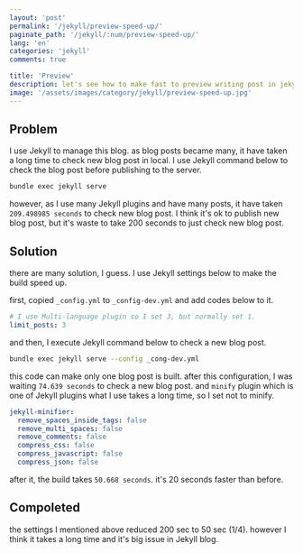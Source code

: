 ```yaml
---
layout: 'post'
permalink: '/jekyll/preview-speed-up/'
paginate_path: '/jekyll/:num/preview-speed-up/'
lang: 'en'
categories: 'jekyll'
comments: true

title: 'Preview'
description: let's see how to make fast to preview writing post in jekyll.
image: '/assets/images/category/jekyll/preview-speed-up.jpg'
---
```


## Problem
I use Jekyll to manage this blog. as blog posts became many, it have taken a long time to check new blog post in local. I use Jekyll command below to check the blog post before publishing to the server.

```bash
bundle exec jekyll serve
```

however, as I use many Jekyll plugins and have many posts, it have taken ```209.498985 seconds``` to check new blog post. I think it's ok to publish new blog post, but it's waste to take 200 seconds to just check new blog post.

## Solution
there are many solution, I guess. I use Jekyll settings below to make the build speed up.

first, copied ```_config.yml``` to ```_config-dev.yml``` and add codes below to it.

```yml
# I use Multi-language plugin so I set 3, but normally set 1.
limit_posts: 3
```

and then, I execute Jekyll command below to check a new blog post.

```bash
bundle exec jekyll serve --config _cong-dev.yml
```

this code can make only one blog post is built. after this configuration, I was waiting ```74.639 seconds``` to check a new blog post. and ```minify``` plugin which is one of Jekyll plugins what I use takes a long time, so I set not to minify.

```yml
jekyll-minifier:
  remove_spaces_inside_tags: false
  remove_multi_spaces: false
  remove_comments: false
  compress_css: false
  compress_javascript: false
  compress_json: false
```

after it, the build takes ```50.668 seconds```. it's 20 seconds faster than before.

## Compoleted
the settings I mentioned above reduced 200 sec to 50 sec (1/4). however I think it takes a long time and it's big issue in Jekyll blog.